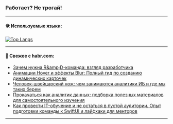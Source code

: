 ### Работает? Не трогай!

---
<!--
#### 🛠️ Technical stack:

![Java](https://img.shields.io/badge/Java-informational?logo=Oracle&style=flat&logoColor=white&color=FF4500)
![Kotlin](https://img.shields.io/badge/Kotlin-informational?logo=Kotlin&style=flat&logoColor=white&color=774D97)
![TS](https://img.shields.io/badge/TypeScript-informational?logo=typeScript&style=flat&logoColor=black&color=017acc)
![Python](https://img.shields.io/badge/Python-informational?logo=Python&style=flat&logoColor=black&color=ffdd54) <br>
![Spring](https://img.shields.io/badge/Spring-informational?logo=Spring&style=flat&logoColor=white&color=6DB33F) 
![SpringBoot](https://img.shields.io/badge/SpringBoot-informational?logo=SpringBoot&style=flat&logoColor=white&color=6DB33F)
![Nest](https://img.shields.io/badge/NestJS-informational?logo=NestJS&style=flat&logoColor=white&color=E0234E) 
![NodeJS](https://img.shields.io/badge/NodeJS-informational?logo=node.js&style=flat&logoColor=white&color=70A760)<br>
![PostgreSQL](https://img.shields.io/badge/PostgreSQL-informational?logo=PostgreSQL&style=flat&logoColor=white&color=DAA520)
![MongoDB](https://img.shields.io/badge/MongoDB-informational?logo=MongoDB&style=flat&logoColor=white&color=870000)
![Apache](https://img.shields.io/badge/Apache-informational?logo=apache&style=flat&logoColor=white&color=f74e28)

___ 
-->

#### 🛠️ Используемые языки:

[![Top Langs](https://github-readme-stats-u2qms2cxw-advtsettinggmailcoms-projects.vercel.app/api/top-langs/?username=zloylis&langs_count=10&hide_title=true&title_color=e6edf3&size_weight=0.5&count_weight=0.5&layout=compact&hide_progress=true&hide_border=true&theme=dracula)](https://github.com/zloylis)

<!---


####  :octocat:&nbsp;&nbsp; Статистика:

![GitHub stats](https://github-readme-stats-u2qms2cxw-advtsettinggmailcoms-projects.vercel.app/api?username=zloylis&show_icons=true&hide_border=true&theme=dracula&title_color=e6edf3&include_all_commits=true&count_private=true&hide_rank=false&hide_title=true&rank_icon=github)
-->
---

#### 💬 Свежее с habr.com:

<!-- BLOG-POST-LIST:START -->
- [Зачем нужна R&amp;amp;D-команда: взгляд разработчика](https://habr.com/ru/companies/cloud_ru/articles/836272/?utm_source=habrahabr&utm_medium=rss&utm_campaign=836272)
- [Анимации Hover и эффекты Blur: Полный гид по созданию динамических карточек](https://habr.com/ru/articles/836308/?utm_source=habrahabr&utm_medium=rss&utm_campaign=836308)
- [Человек-швейцарский нож: чем занимаются аналитики ИБ и где мы таких берем](https://habr.com/ru/companies/pt/articles/836104/?utm_source=habrahabr&utm_medium=rss&utm_campaign=836104)
- [Прокачаться как аналитик данных: подборка полезных материалов для самостоятельного изучения](https://habr.com/ru/companies/pgk/articles/835044/?utm_source=habrahabr&utm_medium=rss&utm_campaign=835044)
- [Как провести IT-обучение и не остаться в пустой аудитории. Опыт подготовки команды к SwiftUI и лайфхаки для менторов](https://habr.com/ru/companies/ncloudtech/articles/835742/?utm_source=habrahabr&utm_medium=rss&utm_campaign=835742)
<!-- BLOG-POST-LIST:END -->

---
